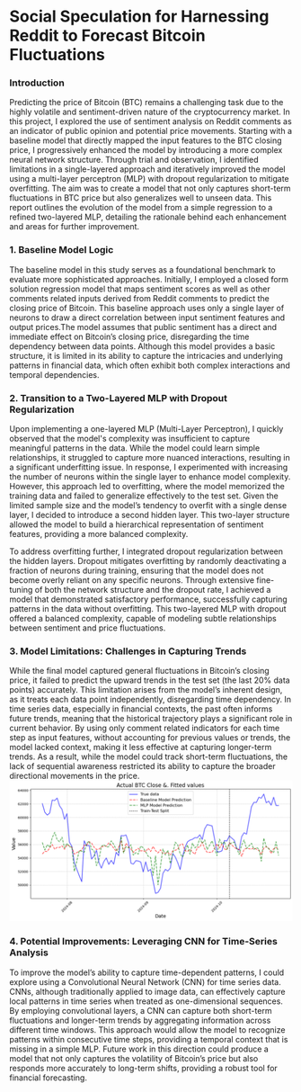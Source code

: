# Social Speculation for Harnessing Reddit to Forecast Bitcoin Fluctuations

### Introduction
Predicting the price of Bitcoin (BTC) remains a challenging task due to the highly volatile and sentiment-driven nature of the cryptocurrency market. In this project, I explored the use of sentiment analysis on Reddit comments as an indicator of public opinion and potential price movements. Starting with a baseline model that directly mapped the input features to the BTC closing price, I progressively enhanced the model by introducing a more complex neural network structure. Through trial and observation, I identified limitations in a single-layered approach and iteratively improved the model using a multi-layer perceptron (MLP) with dropout regularization to mitigate overfitting. The aim was to create a model that not only captures short-term fluctuations in BTC price but also generalizes well to unseen data. This report outlines the evolution of the model from a simple regression to a refined two-layered MLP, detailing the rationale behind each enhancement and areas for further improvement.

### 1. Baseline Model Logic
The baseline model in this study serves as a foundational benchmark to evaluate more sophisticated approaches. Initially, I employed a closed form solution regression model that maps sentiment scores as well as other comments related inputs derived from Reddit comments to predict the closing price of Bitcoin. This baseline approach uses only a single layer of neurons to draw a direct correlation between input sentiment features and output prices.The model assumes that public sentiment has a direct and immediate effect on Bitcoin’s closing price, disregarding the time dependency between data points. Although this model provides a basic structure, it is limited in its ability to capture the intricacies and underlying patterns in financial data, which often exhibit both complex interactions and temporal dependencies.

### 2. Transition to a Two-Layered MLP with Dropout Regularization
Upon implementing a one-layered MLP (Multi-Layer Perceptron), I quickly observed that the model's complexity was insufficient to capture meaningful patterns in the data. While the model could learn simple relationships, it struggled to capture more nuanced interactions, resulting in a significant underfitting issue. In response, I experimented with increasing the number of neurons within the single layer to enhance model complexity. However, this approach led to overfitting, where the model memorized the training data and failed to generalize effectively to the test set. Given the limited sample size and the model’s tendency to overfit with a single dense layer, I decided to introduce a second hidden layer. This two-layer structure allowed the model to build a hierarchical representation of sentiment features, providing a more balanced complexity.

To address overfitting further, I integrated dropout regularization between the hidden layers. Dropout mitigates overfitting by randomly deactivating a fraction of neurons during training, ensuring that the model does not become overly reliant on any specific neurons. Through extensive fine-tuning of both the network structure and the dropout rate, I achieved a model that demonstrated satisfactory performance, successfully capturing patterns in the data without overfitting. This two-layered MLP with dropout offered a balanced complexity, capable of modeling subtle relationships between sentiment and price fluctuations.

### 3. Model Limitations: Challenges in Capturing Trends
While the final model captured general fluctuations in Bitcoin’s closing price, it failed to predict the upward trends in the test set (the last 20% data points) accurately. This limitation arises from the model’s inherent design, as it treats each data point independently, disregarding time dependency. In time series data, especially in financial contexts, the past often informs future trends, meaning that the historical trajectory plays a significant role in current behavior. By using only comment related indicators for each time step as input features, without accounting for previous values or trends, the model lacked context, making it less effective at capturing longer-term trends. As a result, while the model could track short-term fluctuations, the lack of sequential awareness restricted its ability to capture the broader directional movements in the price.
![basemodel vs. mlp](image.png)

### 4. Potential Improvements: Leveraging CNN for Time-Series Analysis
To improve the model’s ability to capture time-dependent patterns, I could explore using a Convolutional Neural Network (CNN) for time series data. CNNs, although traditionally applied to image data, can effectively capture local patterns in time series when treated as one-dimensional sequences. By employing convolutional layers, a CNN can capture both short-term fluctuations and longer-term trends by aggregating information across different time windows. This approach would allow the model to recognize patterns within consecutive time steps, providing a temporal context that is missing in a simple MLP. Future work in this direction could produce a model that not only captures the volatility of Bitcoin’s price but also responds more accurately to long-term shifts, providing a robust tool for financial forecasting.